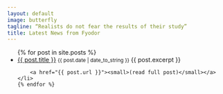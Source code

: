 ```yaml
---
layout: default
image: butterfly
tagline: “Realists do not fear the results of their study”
title: Latest News from Fyodor
---
```


<ul class="posts">
    {% for post in site.posts %}
    <li>
        <a href="{{ post.url }}">{{ post.title }}</a> <small>{{ post.date | date_to_string }}</small>
        {{ post.excerpt }}
        
        <a href="{{ post.url }}"><small>(read full post)</small></a>
    </li>
    {% endfor %}
</ul>